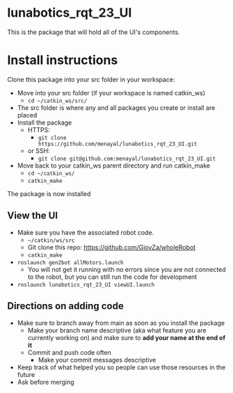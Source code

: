 
# lunabotics_rqt_23_UI

This is the package that will hold all of the UI's components. 


# Install instructions

Clone this package into your src folder in your workspace:
	
 - Move into your src folder (if your workspace is named catkin_ws)
	 - `cd ~/catkin_ws/src/`
 - The src folder is where any and all packages you create or install are placed
 -	Install the package
	 -	HTTPS:
		 -	`git clone https://github.com/menayal/lunabotics_rqt_23_UI.git`
	 -	or SSH:
		 -	`git clone git@github.com:menayal/lunabotics_rqt_23_UI.git`
 -	Move back to your catkin_ws parent directory and run catkin_make
	 -	`cd ~/catkin_ws/`
	 -	`catkin_make`

The package is now installed


## View the UI

-  Make sure you have the associated robot code.
	- `~/catkin/ws/src`
	- Git clone this repo: https://github.com/GiovZa/wholeRobot     
	- `catkin_make`
- `roslaunch gen2bot allMotors.launch`
	- You will not get it running with no errors since you are not connected to the robot, but you can still run the code for development
-  `roslaunch lunabotics_rqt_23_UI viewUI.launch`


##  Directions on adding code

 - Make sure to branch away from main as soon as you install the package
	 - Make your branch name descriptive (aka what feature you are currently working on) and make sure to **add your name at the end of it**
	 - Commit and push code often
		 - Make your commit messages descriptive
 - Keep track of what helped you so people can use those resources in the future
 - Ask before merging

